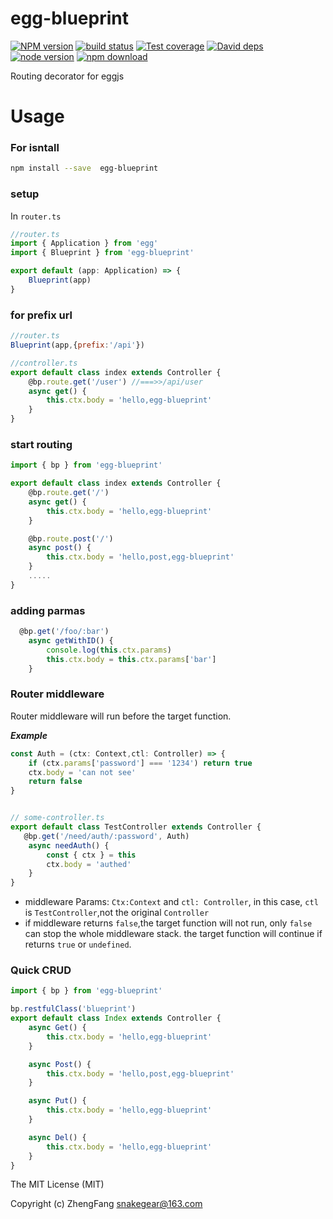 # egg-blueprint
[![NPM version][npm-image]][npm-url]
[![build status][travis-image]][travis-url]
[![Test coverage][coveralls-image]][coveralls-url]
[![David deps][david-image]][david-url]
[![node version][node-image]][node-url]
[![npm download][download-image]][download-url]

[npm-image]: https://img.shields.io/npm/v/egg-blueprint.svg?style=flat-square
[npm-url]: https://npmjs.org/package/egg-blueprint
[travis-image]: https://img.shields.io/travis/215566435/egg-blueprint.svg?style=flat-square
[travis-url]: https://travis-ci.org/215566435/egg-blueprint
[coveralls-image]: https://img.shields.io/coveralls/215566435/egg-blueprint.svg?style=flat-square
[coveralls-url]: https://coveralls.io/r/215566435/egg-blueprint?branch=master
[david-image]: https://img.shields.io/david/215566435/egg-blueprint.svg?style=flat-square
[david-url]: https://david-dm.org/215566435/egg-blueprint
[node-image]: https://img.shields.io/badge/node.js-%3E=_8.0-green.svg?style=flat-square
[node-url]: http://nodejs.org/download/
[download-image]: https://img.shields.io/npm/dm/egg-blueprint.svg?style=flat-square
[download-url]: https://npmjs.org/package/egg-blueprint

Routing decorator for eggjs

# Usage



### For isntall
```bash
npm install --save  egg-blueprint
```

### setup
In `router.ts`

```ts
//router.ts
import { Application } from 'egg'
import { Blueprint } from 'egg-blueprint'

export default (app: Application) => {
    Blueprint(app)
}

```

### for prefix url
```js
//router.ts
Blueprint(app,{prefix:'/api'})

//controller.ts
export default class index extends Controller {
    @bp.route.get('/user') //===>>/api/user
    async get() {
        this.ctx.body = 'hello,egg-blueprint'
    }
}

```


### start routing

```js
import { bp } from 'egg-blueprint'

export default class index extends Controller {
    @bp.route.get('/')
    async get() {
        this.ctx.body = 'hello,egg-blueprint'
    }

    @bp.route.post('/')
    async post() {
        this.ctx.body = 'hello,post,egg-blueprint'
    }
    .....
}
```

### adding parmas

```js
  @bp.get('/foo/:bar')
    async getWithID() {
        console.log(this.ctx.params)
        this.ctx.body = this.ctx.params['bar']
    }
```

### Router middleware

Router middleware will run before the target function.

***Example***

```ts
const Auth = (ctx: Context,ctl: Controller) => {
    if (ctx.params['password'] === '1234') return true
    ctx.body = 'can not see'
    return false
}


// some-controller.ts
export default class TestController extends Controller {
   @bp.get('/need/auth/:password', Auth)
    async needAuth() {
        const { ctx } = this
        ctx.body = 'authed'
    }
}
```

- middleware Params: ```Ctx:Context``` and ```ctl: Controller```, in this case, ```ctl``` is ```TestController```,not the original ```Controller```
- if middleware returns ```false```,the target function will not run, only ```false``` can stop the whole middleware stack. the target function will continue if returns ```true``` or ```undefined```.




### Quick CRUD

```js
import { bp } from 'egg-blueprint'

bp.restfulClass('blueprint')
export default class Index extends Controller {
    async Get() {
        this.ctx.body = 'hello,egg-blueprint'
    }

    async Post() {
        this.ctx.body = 'hello,post,egg-blueprint'
    }

    async Put() {
        this.ctx.body = 'hello,egg-blueprint'
    }

    async Del() {
        this.ctx.body = 'hello,egg-blueprint'
    }
}
```

The MIT License (MIT)

Copyright (c) ZhengFang <snakegear@163.com> 

